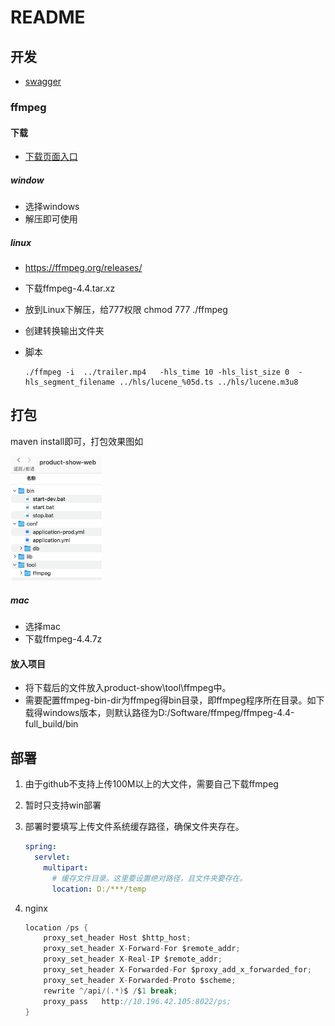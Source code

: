 # README
## 开发
- [swagger](http://localhost:8022/ps/swagger-ui/)
### ffmpeg

#### 下载

- [下载页面入口](https://www.ffmpeg.org/download.html)

##### window

- 选择windows
- 解压即可使用

##### linux

- https://ffmpeg.org/releases/
- 下载ffmpeg-4.4.tar.xz
- 放到Linux下解压，给777权限 chmod 777 ./ffmpeg
- 创建转换输出文件夹

- 脚本
    ```shell
    ./ffmpeg -i  ../trailer.mp4   -hls_time 10 -hls_list_size 0  -hls_segment_filename ../hls/lucene_%05d.ts ../hls/lucene.m3u8
    ```
## 打包
maven install即可，打包效果图如

 <img src="./pic/catalog.png" alt="catalog" style="zoom:33%;" />


##### mac

- 选择mac
- 下载ffmpeg-4.4.7z

#### 放入项目

- 将下载后的文件放入product-show\tool\ffmpeg中。
- 需要配置ffmpeg-bin-dir为ffmpeg得bin目录，即ffmpeg程序所在目录。如下载得windows版本，则默认路径为D:/Software/ffmpeg/ffmpeg-4.4-full_build/bin

## 部署

1. 由于github不支持上传100M以上的大文件，需要自己下载ffmpeg

2. 暂时只支持win部署

3. 部署时要填写上传文件系统缓存路径，确保文件夹存在。

   ```yml
   spring:
     servlet:
       multipart:
         # 缓存文件目录。这里要设置绝对路径，且文件夹要存在。
         location: D:/***/temp
   ```

4. nginx

    ```java
    location /ps { 
        proxy_set_header Host $http_host; 
        proxy_set_header X-Forward-For $remote_addr;
        proxy_set_header X-Real-IP $remote_addr;
        proxy_set_header X-Forwarded-For $proxy_add_x_forwarded_for;
        proxy_set_header X-Forwarded-Proto $scheme;
        rewrite ^/api/(.*)$ /$1 break;
        proxy_pass   http://10.196.42.105:8022/ps;
    }
    ```

   